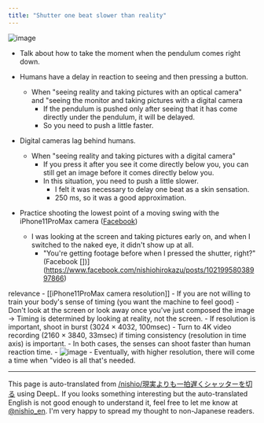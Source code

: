 ```yaml
---
title: "Shutter one beat slower than reality"
---
```


![image](https://gyazo.com/adcb37026fbcc76f01c58ec0b4061f40/thumb/1000)
- Talk about how to take the moment when the pendulum comes right down.
- Humans have a delay in reaction to seeing and then pressing a button.
    - When "seeing reality and taking pictures with an optical camera" and "seeing the monitor and taking pictures with a digital camera
        - If the pendulum is pushed only after seeing that it has come directly under the pendulum, it will be delayed.
        - So you need to push a little faster.
- Digital cameras lag behind humans.
    - When "seeing reality and taking pictures with a digital camera"
        - If you press it after you see it come directly below you, you can still get an image before it comes directly below you.
        - In this situation, you need to push a little slower.
            - I felt it was necessary to delay one beat as a skin sensation.
            - 250 ms, so it was a good approximation.

- Practice shooting the lowest point of a moving swing with the iPhone11ProMax camera ([Facebook](https://www.facebook.com/nishiohirokazu/posts/10219958183641482))
    - I was looking at the screen and taking pictures early on, and when I switched to the naked eye, it didn't show up at all.
        - "You're getting footage before when I pressed the shutter, right?" (Facebook [])](https://www.facebook.com/nishiohirokazu/posts/10219958038997866)

relevance
    - [[iPhone11ProMax camera resolution]]
    - If you are not willing to train your body's sense of timing (you want the machine to feel good)
        - Don't look at the screen or look away once you've just composed the image → Timing is determined by looking at reality, not the screen.
        - If resolution is important, shoot in burst (3024 × 4032, 100msec)
        - Turn to 4K video recording (2160 × 3840, 33msec) if timing consistency (resolution in time axis) is important.
        - In both cases, the senses can shoot faster than human reaction time.
            - ![image](https://gyazo.com/ed039a942fb56779fe9254bf8ca88799/thumb/1000)
    - Eventually, with higher resolution, there will come a time when "video is all that's needed.

---
This page is auto-translated from [/nishio/現実よりも一拍遅くシャッターを切る](https://scrapbox.io/nishio/現実よりも一拍遅くシャッターを切る) using DeepL. If you looks something interesting but the auto-translated English is not good enough to understand it, feel free to let me know at [@nishio_en](https://twitter.com/nishio_en). I'm very happy to spread my thought to non-Japanese readers.